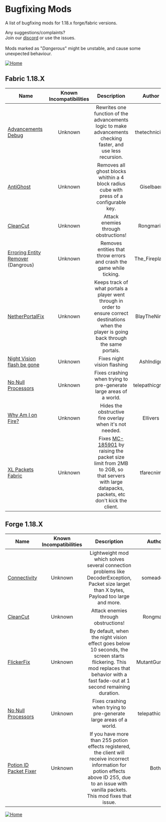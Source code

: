 # Bugfixing Mods
A list of bugfixing mods for 1.18.x forge/fabric versions.

Any suggestions/complaints?<br>
Join our [discord](https://discord.gg/8nzHYhVUQS) or use the issues.<br><br>
Mods marked as "*Dangerous*" might be unstable, and cause some unexpected behaviour.

[![Home](https://i.imgur.com/zGuelkW.png)](https://github.com/NordicGamerFE/usefulmods/blob/main/README.md)

## Fabric 1.18.X

| Name | Known Incompatibilities | Description | Author | Bugfixing |
| --- | :---: | :---: | :---: | :---: |
| [Advancements Debug](https://www.curseforge.com/minecraft/mc-mods/advancements-debug) | Unknown | Rewrites one function of the advancements logic to make advancements checking faster, and use less recursion. | thetechnici4n | Client |
| [AntiGhost](https://www.curseforge.com/minecraft/mc-mods/antighost) | Unknown | Removes all ghost blocks whithin a 4 block radius cube with press of a configurable key. | Giselbaer | Client |
| [CleanCut](https://www.curseforge.com/minecraft/mc-mods/cleancut) | Unknown | Attack enemies through obstructions! | Rongmario | Client |
| [Erroring Entity Remover](https://www.curseforge.com/minecraft/mc-mods/erroring-entity-remover) (Dangrous) | Unknown | Removes entities that throw errors and crash the game while ticking. | The_Fireplace | Both |
| [NetherPortalFix](https://www.curseforge.com/minecraft/mc-mods/netherportalfix-fabric) | Unknown | Keeps track of what portals a player went through in order to ensure correct destinations when the player is going back through the same portals. | BlayTheNinth | Server |
| [Night Vision flash be gone](https://www.curseforge.com/minecraft/mc-mods/night-vision-flash-be-gone) | Unknown | Fixes night vision flashing | AshIndigo | Client |
| [No Null Processors](https://www.curseforge.com/minecraft/mc-mods/no-null-processors) | Unknown | Fixes crashing when trying to pre-generate large areas of a world.  | telepathicgrunt | Server |
| [Why Am I on Fire?](https://www.curseforge.com/minecraft/mc-mods/why-am-i-on-fire) | Unknown | Hides the obstructive fire overlay when it's not needed. | Ellivers | Both |
| [XL Packets Fabric](https://www.curseforge.com/minecraft/mc-mods/xl-packets-fabric) | Unknown | Fixes [MC-185901](https://bugs.mojang.com/browse/MC-185901) by raising the packet size limit from 2MB to 2GB, so that servers with large datapacks, packets, etc don't kick the client. | tfarecnim | Both |


## Forge 1.18.X

| Name | Known Incompatibilities | Description | Author | Bugfixing |
| --- | :---: | :---: | :---: | :---: |
| [Connectivity](https://www.curseforge.com/minecraft/mc-mods/connectivity) | Unknown | Lightweight mod which solves several connection problems like DecoderException, Packet size larget than X bytes, Payload too large and more. | someaddon | Both |
| [CleanCut](https://www.curseforge.com/minecraft/mc-mods/cleancut) | Unknown | Attack enemies through obstructions! | Rongmario | Client |
| [FlickerFix](https://www.curseforge.com/minecraft/mc-mods/flickerfix) | Unknown | By default, when the night vision effect goes below 10 seconds, the screen starts flickering. This mod replaces that behavior with a fast fade-out at 1 second remaining duration. |  MutantGumdrop | Client |
| [No Null Processors](https://www.curseforge.com/minecraft/mc-mods/no-null-processors) | Unknown | Fixes crashing when trying to pre-generate large areas of a world.  | telepathicgrunt | Server |
| [Potion ID Packet Fixer](https://www.curseforge.com/minecraft/mc-mods/potion-id-packet-fixer) | Unknown | If you have more than 255 potion effects registered, the client will receive incorrect information for potion effects above ID 255, due to an issue with vanilla packets. This mod fixes that issue. | Both |

[![Home](https://i.imgur.com/zGuelkW.png)](https://github.com/NordicGamerFE/usefulmods/blob/main/README.md)
